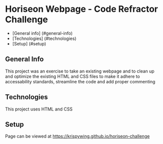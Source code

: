 # Horiseon Webpage - Code Refractor Challenge
* [General info] (#general-info)
* [Technologies] (#technologies)
* [Setup] (#setup)

## General Info
This project was an exercise to take an existing webpage and to clean up and optimize the existing HTML and CSS files to make
it adhere to accessability standards, streamline the code and add proper commenting

## Technologies
This project uses HTML and CSS

## Setup
Page can be viewed at https://krispywing.github.io/horiseon-challenge